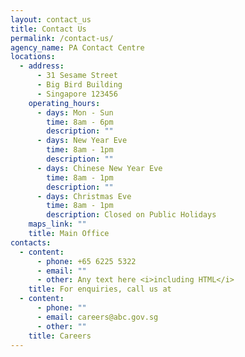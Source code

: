```yaml
---
layout: contact_us
title: Contact Us
permalink: /contact-us/
agency_name: PA Contact Centre
locations:
  - address:
      - 31 Sesame Street
      - Big Bird Building
      - Singapore 123456
    operating_hours:
      - days: Mon - Sun
        time: 8am - 6pm
        description: ""
      - days: New Year Eve
        time: 8am - 1pm
        description: ""
      - days: Chinese New Year Eve
        time: 8am - 1pm
        description: ""
      - days: Christmas Eve
        time: 8am - 1pm
        description: Closed on Public Holidays
    maps_link: ""
    title: Main Office
contacts:
  - content:
      - phone: +65 6225 5322
      - email: ""
      - other: Any text here <i>including HTML</i>
    title: For enquiries, call us at
  - content:
      - phone: ""
      - email: careers@abc.gov.sg
      - other: ""
    title: Careers
---
```


